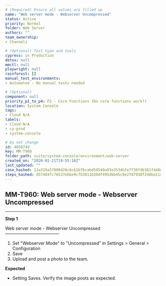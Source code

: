 ```yaml
---
# (Required) Ensure all values are filled up
name: "Web server mode - Webserver Uncompressed"
status: Active
priority: Normal
folder: Web Server
authors: ""
team_ownership: 
- Channels

# (Optional) Test type and tools
cypress: in Production
detox: null
mmctl: null
playwright: null
rainforest: []
manual_test_environments: 
- Automated - No manual tests needed

# (Optional)
component: null
priority_p1_to_p4: P2 - Core Functions (Do core functions work?)
location: System Console
tags: 
- Cloud N/A
labels: 
- Cloud-N/A
- cy-prod
- system-console

# Do not change
id: 4050749
key: MM-T960
folder_path: suite/system-console/environment/web-server
created_on: "2020-01-21T19:55:16Z"
last_updated: ""
case_hashed: 13a329a57808d28c8c61bfbcabd59549a93e3534bfe7f36fdb361f448e839f402eef2421ca75f253afc62f50d14feebf
steps_hashed: d57484fc76537ebbe9cfb3011b30df495dbb45c6e2fd7930f248ba11c609dae5b2117b1be051bed8685ec9220179f365
---
```


## MM-T960: Web server mode - Webserver Uncompressed

---

**Step 1**

Web server mode - Webserver Uncompressed\
–––––––––––––––––––––––––

1. Set "Webserver Mode" to "Uncompressed" in Settings > General > Configuration
2. Save
3. Upload and post a photo to the team.

**Expected**

- Setting Saves. Verify the image posts as expected.
